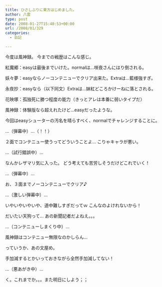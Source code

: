 ```yaml
---
title: ひさしぶりに東方はじめました。
author: 八雲
type: post
date: 2008-01-27T15:40:53+00:00
url: /2008/01/329
categories:
  - 日記

---
```

今度は風神録。 今までの戦歴はこんな感じ。
  
紅魔郷：easyは最後までいけた。normalは…咲夜さんにはり倒される。
  
妖々夢：easyならノーコンテニューでクリア出来た。Extraは…藍様強すぎ。
  
永夜抄：easyなら（以下同文）Extraは…妹紅どころかけーねに落とされる。
  
花映塚：孤独死に勝つ程度の能力（きっとアレは本番に弱いタイプだ）
  
風神録：体験版なら超えれたけど…easyだったような。

今回はeasyシューターの汚名を晴らすべく、normalでチャレンジすることに。
  
…（弾幕中）…（！！）
  
２面でコンテニュー使うってどういうことよ… こりゃキャラが悪い。
  
…（試行錯誤中）…
  
なんかレザマリ気に入った。 どう考えても苦労しそうだけどこれでいく！
  
…（弾幕中）…
  
お、３面までノーコンテニューでクリア♪
  
…（激しい弾幕中）…
  
いやいやいやいや、道中難しすぎだってｗ こんなのよけれないから！
  
だいたい天狗って… あの新聞記者だよねえ。。。
  
…（コンテニューしまくり中）…
  
風神録はコンテニュー無限なのかしらん…
  
っていうか、あの文屋め。
  
手加減するとかいっておきながら全然手加減してない！
  
…（悪あがき中）…
  
く。これまでか。。。また明日にしよう；；